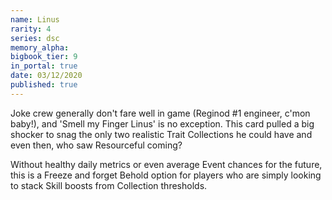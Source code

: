 ```yaml
---
name: Linus
rarity: 4
series: dsc
memory_alpha:
bigbook_tier: 9
in_portal: true
date: 03/12/2020
published: true
---
```


Joke crew generally don't fare well in game (Reginod #1 engineer, c'mon baby!), and 'Smell my Finger Linus' is no exception. This card pulled a big shocker to snag the only two realistic Trait Collections he could have and even then, who saw Resourceful coming?

Without healthy daily metrics or even average Event chances for the future, this is a Freeze and forget Behold option for players who are simply looking to stack Skill boosts from Collection thresholds.
